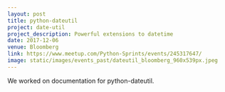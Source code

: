 ```yaml
---
layout: post
title: python-dateutil
project: date-util
project_description: Powerful extensions to datetime
date: 2017-12-06
venue: Bloomberg
link: https://www.meetup.com/Python-Sprints/events/245317647/
image: static/images/events_past/dateutil_bloomberg_960x539px.jpeg
---
```


We worked on documentation for python-dateutil.